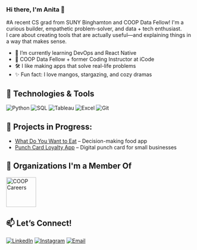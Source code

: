 ### Hi there, I'm Anita 👋  
#A recent CS grad from SUNY Binghamton and COOP Data Fellow!
I'm a curious builder, empathetic problem-solver, and data + tech enthusiast.  
I care about creating tools that are actually useful—and explaining things in a way that makes sense.

- 🌱 I’m currently learning DevOps and React Native
- 🧠 COOP Data Fellow + former Coding Instructor at iCode
- 🛠️ I like making apps that solve real-life problems
- ✨ Fun fact: I love mangos, stargazing, and cozy dramas

## 🔧 Technologies & Tools
![Python](https://img.shields.io/badge/Python-black?logo=python&logoColor=white)
![SQL](https://img.shields.io/badge/SQL-blue?logo=sqlite&logoColor=white)
![Tableau](https://img.shields.io/badge/Tableau-orange?logo=tableau&logoColor=white)
![Excel](https://img.shields.io/badge/Excel-green?logo=microsoft-excel&logoColor=white)
![Git](https://img.shields.io/badge/Git-black?logo=git&logoColor=orange)

## 📂 Projects in Progress:
- [What Do You Want to Eat](https://github.com/yourproject1) – Decision-making food app
- [Punch Card Loyalty App](https://github.com/yourproject2) – Digital punch card for small businesses

## 🤝 Organizations I'm a Member Of
<p align="left">
  <a href="https://www.coopcareers.org/" target="_blank" rel="noreferrer">
    <img src="https://www.coopcareers.org/hubfs/Logos/COOP%20logo%20circle%20transparent.png" alt="COOP Careers" height="80"/>
  </a>
</p>

## 📫 Let’s Connect!
[![LinkedIn](https://img.shields.io/badge/LinkedIn-blue?logo=linkedin&logoColor=white)](https://www.linkedin.com/in/HongAnita)
[![Instagram](https://img.shields.io/badge/Instagram-red?logo=instagram&logoColor=white)](https://instagram.com/heyanitaminute)
[![Email](https://img.shields.io/badge/Gmail-red?logo=gmail&logoColor=white)](mailto:anitahong8@gmail.com)
